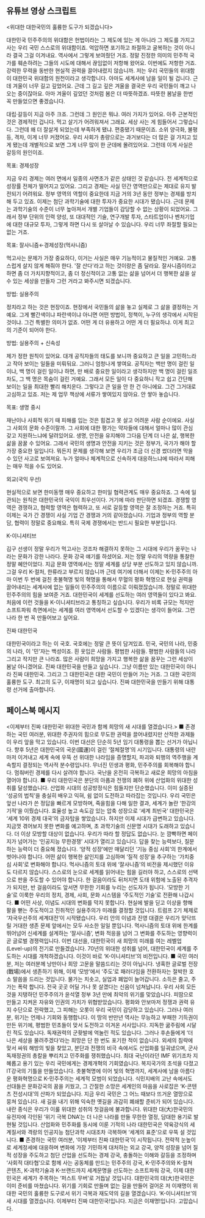 ## 유튜브 영상 스크립트

<위대한 대한국민의 훌륭한 도구가 되겠습니다>

대한민국 민주주의의 위대함은 헌법이라는 그 제도에 있는 게 아니라 그 제도를 가지고 사는 우리 국민 스스로의 위대함이죠. 억압하면 포기하고 좌절하고 굴복하는 것이 아니라 결국 그걸 이겨내요. 역사에서 그렇게 보여줬던 거죠. 정말 진정한 의미의 민주적 국가를 훼손하려는 그들의 시도에 대해서 끊임없이 저항해 왔어요. 이번에도 저항한 거죠. 강력한 무력을 동반한 현실적 권력을 끌어내렸지 않습니까. 저는 우리 국민들의 위대함이 대한민국 위대함의 원천이라고 생각합니다. 아마도 세계사에 남을 일이 될 겁니다. 근데 겨울이 너무 길고 깊었어요. 근데 그 길고 깊은 겨울을 결국은 우리 국민들이 깨고 나오는 중이잖아요. 아마 겨울이 깊었던 것처럼 봄은 더 따뜻하겠죠. 따뜻한 봄날을 한번 꼭 만들었으면 좋겠습니다.

대립·갈등이 지금 아주 크죠. 그런데 그 원인은 뭐냐. 여러 가지가 있어요. 아주 근본적인 것은 경제적인 겁니다. 먹고 살기가 어려워져서 그래요. 세상 사는 게 힘들어서 그렇습니다. 그런데 왜 더 잘살게 되었는데 부족하게 됐냐. 편중됐기 때문이죠. 소위 양극화, 불평등, 격차, 이게 너무 커졌어요. 우리 사회가 총량으로는 과거보다는 더 많은 걸 가지고 있게 됐는데 개별적으로 보면 그게 너무 많이 한 군데에 몰려있어요. 그런데 이게 사실은 갈등의 원인이죠.

목표: 경제성장

지금 우리 경제는 여러 면에서 일종의 사면초가 같은 상태인 것 같습니다. 전 세계적으로 성장률 전체가 떨어지고 있어요. 그리고 경제는 사실 민간 영역만으로는 제대로 유지 발전되기 어려워요. 정부 영역의 역할이 중요한데 지금 거의 3년 동안 정부는 경제를 방치해 두고 있죠. 이제는 첨단 과학기술에 대한 투자가 중요한 시대가 됐습니다. 근데 문제는 과학기술의 수준이 너무 높아져서 개별 기업들이 감당할 수 없는 상황이 되었어요. 그래서 정부 단위의 인력 양성, 또 대대적인 기술, 연구개발 투자, 스타트업이나 벤처기업에 대한 대규모 투자, 그렇게 하면 다시 또 살아날 수 있습니다. 우리 너무 좌절할 필요는 없는 거죠.

목표: 잘사니즘←경제성장(먹사니즘)

먹고사는 문제가 가장 중요하다, 이거는 사실은 매우 기능적이고 물질적인 거예요. 고통스럽게 살지 않게 해줘야 한다. '잘 산다'라고 하는 것이랑은 좀 달라요. 잘사니즘이라고 하면 좀 더 가치지향적이고, 좀 더 정신적이고 고통 없는 삶을 넘어서 더 행복한 삶을 살 수 있는 세상을 만들자 그런 거라고 봐주시면 되겠습니다.

방법: 실용주의

정치라고 하는 것은 현장이죠. 현장에서 국민들의 삶을 놓고 실제로 그 삶을 결정하는 거예요. 그게 빨간색이냐 파란색이냐 아니면 어떤 방법이, 정책이, 누구의 생각에서 시작된 것이냐. 그건 특별한 의미가 없죠. 어떤 게 더 유용하고 어떤 게 더 필요하냐. 이게 최고의 기준이 되어야 한다.

방법: 실용주의 + 신속성

제가 정한 원칙이 있어요. 대개 공직자들의 태도를 보니까 중요하고 큰 일을 고민하느라고 작아 보이는 일들을 미뤄둬요. 그러니 엄청나게 쌓여요. 공직자는 백만 명이 걸린 일이냐, 백 명이 걸린 일이냐 하면, 만 배로 중요한 일이라고 생각하지만 백 명이 걸린 일조차도, 그 백 명은 목숨이 걸린 거예요. 그래서 모든 일이 다 중요하니 작고 쉽고 간단해 보이는 일을 최대한 빨리 해치운다. 그렇다고 큰 일을 안 한 건 아니에요. 그건 그거대로 고심하고 있죠. 저는 제 업무 책상에 서류가 쌓여있지 않아요. 안 쌓아 놓습니다.

목표: 생명 중시

재난이나 사회적 위기 때 피해를 입는 것은 힘겹고 못 살고 어려운 사람 순이에요. 사실 그 사회의 문화 수준이랄까. 그 사회에 대한 평가는 약자들에 대해서 얼마나 많이 관심 갖고 지원하느냐에 달려있어요. 생명, 안전을 유지해야 그다음 단계 더 나은 삶, 행복한 삶을 꿈꿀 수 있어요. 그래서 국민의 생명과 안전을 지키는 것은 정부가, 국가가 해야 할 가장 중요한 일입니다. 뭐든지 문제를 생각해 보면 우리가 조금 더 신경 썼더라면 막을 수 있던 사고로 보여져요. 누가 얼마나 체계적으로 신속하게 대응하느냐에 따라서 피해는 매우 적을 수도 있어요.

외교(국익 우선)

현실적으로 보면 한미동맹 매우 중요하고 한미일 협력관계도 매우 중요하죠. 그 속에 일관되는 원칙은 대한민국의 국익이 최우선이다. 거기에 따라 판단하면 되겠죠. 경쟁할 영역은 경쟁하고, 협력할 영역은 협력하고, 또 서로 갈등할 영역은 잘 조정하는 거죠. 특히 이제는 국가 간 경쟁이 사실 기업 간 경쟁과 거의 같아졌습니다. 기업과 정부의 역할 분담, 협력이 정말로 중요해요. 특히 국제 경쟁에서는 반드시 필요한 부분입니다.

K-이니셔티브

김구 선생이 정말 우리가 먹고사는 것조차 해결하지 못하는 그 시대에 우리가 꿈꾸는 나라는 문화가 강한 나라다. 문화 강국 얘기를 하셨어요. 저는 정말 우리의 역량을 통찰한 정말 혜안이었다. 지금 문화 영역에서는 정말 세계를 상당 부분 선도하고 있지 않습니까. 그걸 우리 K-컬처, 한류라고 부르지 않습니까 근데 여기에 더해서 이제는 K-민주주의 아마 이번 두 번에 걸친 촛불혁명 빛의 혁명을 통해서 무혈의 평화 혁명으로 현실 권력을 끌어내리는 세계사에 없는 일들이 민주주의의 이름으로 이뤄졌잖습니까. 정말로 위대한 민주주의의 힘을 보여준 거죠. 대한민국이 세계를 선도하는 여러 영역들이 있다고 봐요. 처음에 이런 것들을 K-이니셔티브라고 통칭하고 싶습니다. 우리가 비록 규모는 적지만 소프트파워 측면에서는 세계를 여러 영역에서 선도할 수 있겠다는 생각이 들어요. 그런 나라 한 번 꼭 만들어보고 싶어요.

진짜 대한민국

대한민국이라고 하는 이 국호. 국호에는 정말 큰 뜻이 담겨있죠. 민국, 국민의 나라, 민중의 나라, 이 '민'자는 백성이죠. 흰 옷입은 사람들. 평범한 사람들. 평범한 사람들의 나라 그리고 작지만 큰 나라죠. 많은 사람이 희망을 가지고 행복한 삶을 꿈꾸는 그런 세상이 봄날 아니겠어요. 진짜 대한민국을 만들고 싶습니다. 그냥 이름만 있는 대한민국이 아니라 진짜 대한민국. 그리고 그 대한민국은 대한 국민이 만들어 가는 거죠. 그 대한 국민의 훌륭한 도구. 최고의 도구, 이재명이 되고 싶습니다. 진짜 대한민국을 만들기 위해 대통령 선거에 출마합니다.

## 페이스북 메시지

<이제부터 진짜 대한민국!
위대한 국민과 함께 희망의 새 시대를 열겠습니다.>
■ 존경하는 국민 여러분,
위대한 주권자의 힘으로 무도한 권력을 끌어내렸지만
산적한 과제들이 우리 앞을 막고 있습니다.
이번 대선은 단순히 5년 임기 대통령을 뽑는 선거가 아닙니다. 
향후 5년은 대한민국의 국운(國運)이 걸린 ‘절체절명’의 시기입니다.
대통령의 내란마저 이겨내고 세계 속에 우뚝 선 위대한 나라임을 증명할지, 파괴와 퇴행의 역주행을 계속할지 결정되는 역사적 분수령입니다.
무너진 민생과 평화, 민주주의를 회복해야 합니다.
멈춰버린 경제를 다시 살려야 합니다.
국난을 온전히 극복하고 새로운 희망의 아침을 열어야 합니다.
■ 우리 대한민국은 분단의 아픔과 전쟁의 폐허 위에 
산업화의 위대한 성취를 달성했습니다.
산업화 시대의 성공방정식은 힘들지만 단순했습니다.
이미 실증된 ‘성공의 법칙’을 충실히 배우고 익혀, 
쉼 없이 도전하고 따라잡는 것입니다.
우리 국민은 앞선 나라가 쓴 정답을 빠르게 모방하며, 
죽을힘을 다해 일한 결과, 
세계가 놀란 ‘한강의 기적’을 이뤘습니다.
효율성 높고 속도감 있는 압축 성장으로 
‘세계 최빈국’ 대한민국은 
‘세계 10위 경제 대국’의 금자탑을 쌓았습니다.
하지만 이제 시대가 급변하고 있습니다.
지금껏 겪어보지 못한 변화를 예고하며, 
초 과학기술의 신문명 시대가 도래하고 있습니다.
더 이상 모방할 대상이 없습니다. 
우리가 따라 할 정답도 없습니다.
눈 깜빡하면 페이지가 넘어가는 
‘인공지능 무한경쟁’ 시대가 열리고 있습니다.
답을 찾는 능력보다, 질문하는 능력이 더 중요해 졌습니다.
‘양적 성장’에만 매달리던
‘기능 중심 사회’의 한계에서 벗어나야 합니다.
어떤 삶이 행복한 삶인지를 고심하며 
‘질적 성장’을 추구하는 ‘가치중심 사회’로 변화해야 합니다.
먹사니즘의 토대 위에 
‘잘사니즘’의 비전을 제시했던 이유도 다르지 않습니다.
스스로의 눈으로 세계를 읽어내는 힘을 길러야 하고,
스스로의 선택으로 판을 주도할 수 있어야 합니다.
한 걸음이라도 뒤처지면 도태 위험에 노출된 추격자가 되지만, 
반 걸음이라도 앞서면 무한한 기회를 누리는 선도자가 됩니다.
‘모방한 기술’로 이룩한 우리의 정치, 경제, 사회, 문화 시스템을
‘주도적인 기술’로 전환해 나갑시다.
■ 어떤 사상, 이념도 시대의 변화를 막지 못합니다.
현실에 발을 딛고 이상을 향해 팔을 뻗는 
주도적이고 진취적인 실용주의가 미래를 결정할 것입니다.
트럼프 2기 체제로 ‘자국우선주의 세계대전’이 시작됐습니다.
우리 안의 이념과 진영 대결은 우리가 맞닥뜨릴 거대한 생존 문제 
앞에서는 모두 사소한 일일 뿐입니다.
먹사니즘의 토대 위에 한계를 뛰어넘어 신세계를 설계하는 ‘잘사니즘’,
변화 적응을 넘어 그 변화를 주도하는 영향력이 곧 글로벌 경쟁력입니다.
이번 대선을, 대한민국이 새 희망의 미래를 여는 
레벨업(Level-up)의 전기로 만들겠습니다.
70년의 위대한 성취를 넘어,
대한민국이 세계를 주도하는 시대를 개척하겠습니다.
이것이 바로 ‘K-이니셔티브’의 비전입니다.
■ 국민 여러분,
저는 여러분께 낭만이나 희망 고문을 말씀드리는 것이 아닙니다.
냉혹한 글로벌 전장(戰場)에서 생존하기 위해, 이제 ‘모방’에서 ‘주도’로 패러다임을 전환하자는 절박한 호소 말씀을 드리는 것입니다. 
물가는 치솟고, 실업과 폐업이 늘어갑니다. 
소득은 줄고, 주가는 폭락 합니다.
전국 곳곳 어딜 가나 못 살겠다는 신음이 넘쳐납니다.
우리 사회 모든 것을 지탱하던 민주주의가 
윤석열 정부 3년 만에 최악의 위기를 맞았습니다.
피땀으로 만들고 지켜온 자유와 인권의 가치가 위협받았습니다.
평화와 안보마저 정쟁과 권력 유지 수단으로 전락했고,
그 피해는 오롯이 우리 국민이 감당하고 있습니다.
그러나 여러분, 
위기는 언제나 기회와 동행합니다.
이 땅의 반만년 역사는 
무능하고 부패한 기득권이 만든 위기에, 
평범한 민초들이 맞서 도전하고 이겨온 서사입니다.
지독한 굶주림에 시달린 적도 있습니다.
독재권력의 군홧발에 억눌린 적도 있습니다.
그러나 후손들에게 ‘더 나은 세상을 물려주겠다’라는 희망은 
단 한 번도 포기한 적이 없습니다.
외세의 침략에 맞서 싸워 해방의 빛을 찾았고,
분단과 전쟁의 비극 속에서도 산업화를 일궈냈으며,
군사독재정권의 총칼을 뿌리치고 민주화를 쟁취했습니다.
최대 국난이라던 IMF 위기조차
지혜롭고 용기 있는 우리 국민에게는 경제개혁의 기회였습니다.
복지국가의 초석을 다졌고 IT강국의 기틀을 만들었습니다.
촛불혁명에 이어 빛의 혁명까지,
세계사에 남을 아름다운 평화혁명으로
K-민주주의는 세계적 모범이 되었습니다.
식민지배의 고난 속에서도
선대들은 문화강국의 꿈을 키웠고,
그 간절한 소망은 세계인의 마음을 사로잡은 
‘K-콘텐츠 전성시대’의 산파가 되었습니다.
지금 우리 국민은 그 어느 때보다 
뜨거운 열망으로 뭉쳐 있습니다.
새 길을 내기 위해 익숙한 옛길을 과감히 폐쇄할 준비가 되어 있습니다.
내란 종식은 우리가 이룰 위대한 성취의 첫걸음에 불과합니다. 
위대한 대(大)한국민의 유전자에 각인된 ‘위기 극복 DNA’는 
더 나은 나라를 만들 무한한 열정, 담대한 용기로 발현될 것입니다.
산업화와 민주화를 동시에 이룬 기적의 나라 대한민국은
약육강식의 세계질서와 격랑의 인공지능 첨단과학 시대조차 극복하며 ‘세계의 표준’으로 우뚝 설 것입니다.
■ 존경하는 국민 여러분, 
‘이제부터 진짜 대한민국’이 시작됩니다.
전략적 눈높이로 세계정세에 대응하며
변화에 가장 기민하게 대처하는 외교 강국,
양적 성장을 넘어 질적 성장을 주도하고
첨단 산업을 선도하는 경제 강국,
충돌하는 이해와 갈등을 조정하며 
‘사회적 대타협’으로 함께 사는 공동체를 만드는 민주주의 강국,
K-민주주의와 K-컬쳐 콘텐츠, K-과학기술과 K-브랜드까지
세계문명을 선도하는 소프트파워 강국,
이제 대한민국은 세계가 주목하는 ‘퍼스트 무버'로 거듭날 것입니다.
대한민국의 대(大)한국민은 이미 준비를 마쳤습니다.
위기를 기회로 만들며 없는 길을 만들어 걸어온 저 이재명이 
위대한 국민의 훌륭한 도구로서 위기 극복과 재도약의 길을 열겠습니다.
‘K-이니셔티브’의 새 시대를 열겠습니다.
이제부터 진짜 대한민국!입니다.
지금은 이재명!입니다.
고맙습니다.
